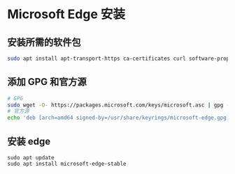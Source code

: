 # Microsoft Edge 安装

## 安装所需的软件包

```bash
sudo apt install apt-transport-https ca-certificates curl software-properties-common wget -y
```

## 添加 GPG 和官方源

```bash
# GPG
sudo wget -O- https://packages.microsoft.com/keys/microsoft.asc | gpg --dearmor | sudo tee /usr/share/keyrings/microsoft-edge.gpg
# 官方源
echo 'deb [arch=amd64 signed-by=/usr/share/keyrings/microsoft-edge.gpg] https://packages.microsoft.com/repos/edge stable main' | sudo tee /etc/apt/sources.list.d/microsoft-edge.list
```

## 安装 edge

```
sudo apt update
sudo apt install microsoft-edge-stable
```
